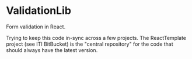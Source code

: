 ﻿# ValidationLib

Form validation in React.

Trying to keep this code in-sync across a few projects. The ReactTemplate
 project (see ITI BitBucket) is the "central repository" for the code 
that should always have the latest version.
